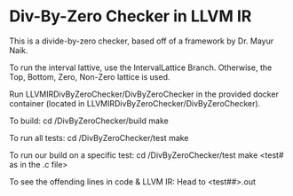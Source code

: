 # Div-By-Zero Checker in LLVM IR
This is a divide-by-zero checker, based off of a framework by Dr. Mayur Naik.

To run the interval lattive, use the IntervalLattice Branch.
Otherwise, the Top, Bottom, Zero, Non-Zero lattice is used.

Run LLVMIRDivByZeroChecker/DivByZeroChecker in the provided docker container (located in LLVMIRDivByZeroChecker/DivByZeroChecker).

To build:
cd /DivByZeroChecker/build
make

To run all tests:
cd /DivByZeroChecker/test
make

To run our build on a specific test:
cd /DivByZeroChecker/test
make <test# as in the .c file>

To see the offending lines in code & LLVM IR: Head to <test##>.out


